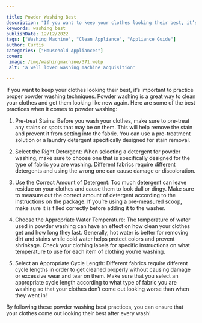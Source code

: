 ```yaml
---

title: Powder Washing Best
description: "If you want to keep your clothes looking their best, it’s important to practice proper powder washing techniques. Powder washing i...get more detail"
keywords: washing best
publishDate: 12/12/2022
tags: ["Washing Machine", "Clean Appliance", "Appliance Guide"]
author: Curtis
categories: ["Household Appliances"]
cover: 
 image: /img/washingmachine/371.webp
 alt: 'a well loved washing machine acquisition'

---
```


If you want to keep your clothes looking their best, it’s important to practice proper powder washing techniques. Powder washing is a great way to clean your clothes and get them looking like new again. Here are some of the best practices when it comes to powder washing:

1. Pre-treat Stains: Before you wash your clothes, make sure to pre-treat any stains or spots that may be on them. This will help remove the stain and prevent it from setting into the fabric. You can use a pre-treatment solution or a laundry detergent specifically designed for stain removal.

2. Select the Right Detergent: When selecting a detergent for powder washing, make sure to choose one that is specifically designed for the type of fabric you are washing. Different fabrics require different detergents and using the wrong one can cause damage or discoloration.

3. Use the Correct Amount of Detergent: Too much detergent can leave residue on your clothes and cause them to look dull or dingy. Make sure to measure out the correct amount of detergent according to the instructions on the package. If you’re using a pre-measured scoop, make sure it is filled correctly before adding it to the washer.

4. Choose the Appropriate Water Temperature: The temperature of water used in powder washing can have an effect on how clean your clothes get and how long they last. Generally, hot water is better for removing dirt and stains while cold water helps protect colors and prevent shrinkage. Check your clothing labels for specific instructions on what temperature to use for each item of clothing you’re washing. 

5. Select an Appropriate Cycle Length: Different fabrics require different cycle lengths in order to get cleaned properly without causing damage or excessive wear and tear on them. Make sure that you select an appropriate cycle length according to what type of fabric you are washing so that your clothes don’t come out looking worse than when they went in! 

By following these powder washing best practices, you can ensure that your clothes come out looking their best after every wash!
